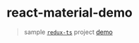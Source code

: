 # react-material-demo

> sample [`redux-ts`](https://github.com/cimdalli/redux-ts) project [demo](https://cimdalli.github.io/react-material-demo/#/login)
